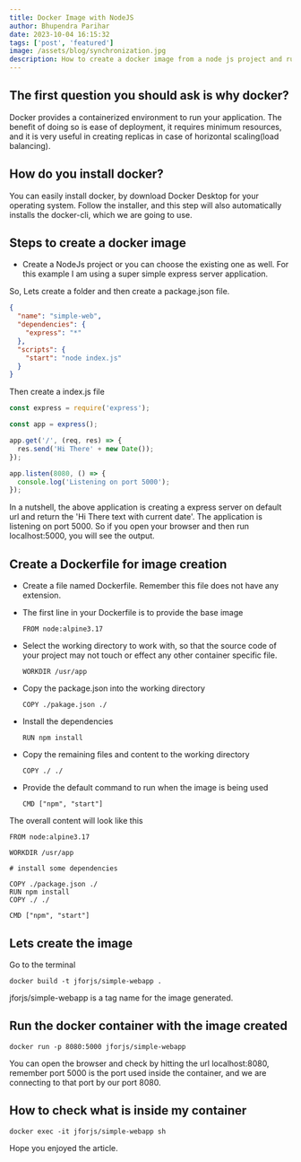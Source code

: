 ```yaml
---
title: Docker Image with NodeJS
author: Bhupendra Parihar
date: 2023-10-04 16:15:32
tags: ['post', 'featured']
image: /assets/blog/synchronization.jpg
description: How to create a docker image from a node js project and run it as a docker container
---
```


## The first question you should ask is why docker?

Docker provides a containerized environment to run your application. The benefit of doing so is ease of deployment, it requires minimum resources, and it is very useful in creating replicas in case of horizontal scaling(load balancing).

## How do you install docker?

You can easily install docker, by download Docker Desktop for your operating system. Follow the installer, and this step will also automatically installs the docker-cli, which we are going to use.

## Steps to create a docker image

- Create a NodeJs project or you can choose the existing one as well. For this example I am using a super simple express server application.

So, Lets create a folder and then create a package.json file.

```json
{
  "name": "simple-web",
  "dependencies": {
    "express": "*"
  },
  "scripts": {
    "start": "node index.js"
  }
}
```

Then create a index.js file

```javascript
const express = require('express');

const app = express();

app.get('/', (req, res) => {
  res.send('Hi There' + new Date());
});

app.listen(8080, () => {
  console.log('Listening on port 5000');
});
```

In a nutshell, the above application is creating a express server on default url and return the 'Hi There text with current date'. The application is listening on port 5000. So if you open your browser and then run localhost:5000, you will see the output.

## Create a Dockerfile for image creation

- Create a file named Dockerfile. Remember this file does not have any extension.

- The first line in your Dockerfile is to provide the base image

  ```
  FROM node:alpine3.17
  ```

- Select the working directory to work with, so that the source code of your project may not touch or effect any other container specific file.

  ```
  WORKDIR /usr/app
  ```

- Copy the package.json into the working directory

  ```
  COPY ./pakage.json ./
  ```

- Install the dependencies

  ```
  RUN npm install
  ```

- Copy the remaining files and content to the working directory

  ```
  COPY ./ ./
  ```

- Provide the default command to run when the image is being used
  ```
  CMD ["npm", "start"]
  ```

The overall content will look like this

```
FROM node:alpine3.17

WORKDIR /usr/app

# install some dependencies

COPY ./package.json ./
RUN npm install
COPY ./ ./

CMD ["npm", "start"]

```

## Lets create the image

Go to the terminal

```
docker build -t jforjs/simple-webapp .
```

jforjs/simple-webapp is a tag name for the image generated.

## Run the docker container with the image created

```
docker run -p 8080:5000 jforjs/simple-webapp
```

You can open the browser and check by hitting the url localhost:8080, remember port 5000 is the port used inside the container, and we are connecting to that port by our port 8080.

## How to check what is inside my container

```
docker exec -it jforjs/simple-webapp sh
```

Hope you enjoyed the article.
